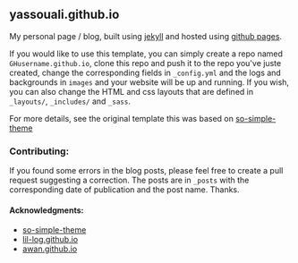 ## yassouali.github.io

My personal page / blog, built using [jekyll](https://jekyllrb.com/) and hosted using [github pages](https://pages.github.com/).

If you would like to use this template, you can simply create a repo named `GHusername.github.io`, clone this repo and
push it to the repo you've juste created, change the corresponding fields in `_config.yml` and 
the logs and backgrounds in `images` and your website will be up and running.
If you wish, you can also change the HTML and css layouts that are 
defined in `_layouts/`, `_includes/` and `_sass`.

For more details, see the original template this was based on [so-simple-theme](https://github.com/mmistakes/so-simple-theme)

### Contributing:

If you found some errors in the blog posts, please feel free to
create a pull request suggesting a correction. The posts are in `_posts`
with the corresponding date of publication and the post name. Thanks.

#### Acknowledgments:
- [so-simple-theme](https://github.com/mmistakes/so-simple-theme)
- [lil-log.github.io](https://github.com/lilianweng/lil-log)
- [awan.github.io](https://github.com/Awan/awan.github.io)
